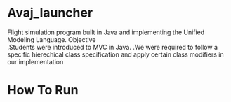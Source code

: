 # Avaj_launcher
Flight simulation program built in Java and implementing the Unified Modeling Language.
Objective <br />
.Students were introduced to MVC in Java.
.We were required to follow a specific hierechical class specification and apply certain class modifiers in our implementation

# How To Run
